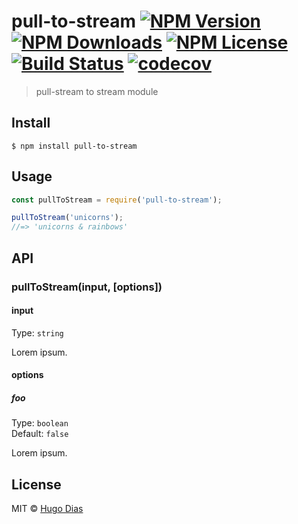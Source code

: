# pull-to-stream [![NPM Version](https://img.shields.io/npm/v/pull-to-stream.svg)](https://www.npmjs.com/package/pull-to-stream) [![NPM Downloads](https://img.shields.io/npm/dt/pull-to-stream.svg)](https://www.npmjs.com/package/pull-to-stream) [![NPM License](https://img.shields.io/npm/l/pull-to-stream.svg)](https://www.npmjs.com/package/pull-to-stream) [![Build Status](https://travis-ci.org/hugomrdias/pull-to-stream.svg?branch=master)](https://travis-ci.org/hugomrdias/pull-to-stream) [![codecov](https://codecov.io/gh/hugomrdias/pull-to-stream/badge.svg?branch=master)](https://codecov.io/gh/hugomrdias/pull-to-stream?branch=master)

> pull-stream to stream module 


## Install

```
$ npm install pull-to-stream
```


## Usage

```js
const pullToStream = require('pull-to-stream');

pullToStream('unicorns');
//=> 'unicorns & rainbows'
```


## API

### pullToStream(input, [options])

#### input

Type: `string`

Lorem ipsum.

#### options

##### foo

Type: `boolean`<br>
Default: `false`

Lorem ipsum.


## License

MIT © [Hugo Dias](http://hugodias.me)
